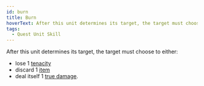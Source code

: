 ```yaml
---
id: burn
title: Burn
hoverText: After this unit determines its target, the target must choose to lose 1 [tenacity](/docs/all/glossary/tenacity), discard 1 [item](/docs/all/glossary/item), or deal itself 1 [true damage](/docs/all/glossary/true-damage).
tags:
  - Quest Unit Skill
---
```


After this unit determines its target, the target must choose to either:

- lose 1 [tenacity](/docs/all/glossary/tenacity)
- discard 1 [item](/docs/all/glossary/item)
- deal itself 1 [true damage](/docs/all/glossary/true-damage).
